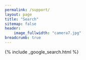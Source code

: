 ```yaml
---
permalink: /support/
layout: page
title: "Search"
sitemap: false
header:
    image_fullwidth: "camera7.jpg"
breadcrumb: true
---
```


{% include _google_search.html %}
